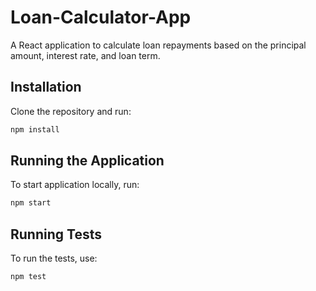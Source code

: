 # Loan-Calculator-App

A React application to calculate loan repayments based on the principal amount, interest rate, and loan term.

## Installation

Clone the repository and run:

```bash
npm install
```

## Running the Application

To start application locally, run:

```bash
npm start
```

## Running Tests

To run the tests, use:

```bash
npm test
```
